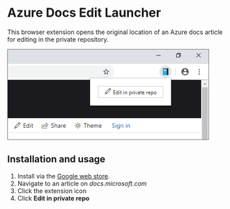 # Azure Docs Edit Launcher

This browser extension opens the original location of an Azure docs article for editing in the private repository.

![Screenshot](screenshot.png)

## Installation and usage

1. Install via the [Google web store](https://chrome.google.com/webstore/detail/edit-page-azure-docs/kfdadnfiopehhcedhlflpioebhihpkia).
1. Navigate to an article on _docs.microsoft.com_
1. Click the extension icon
1. Click **Edit in private repo**

